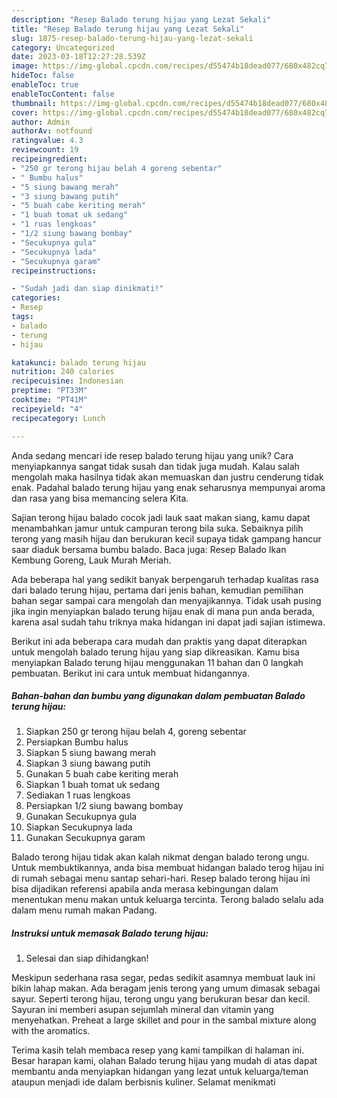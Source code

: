 ```yaml
---
description: "Resep Balado terung hijau yang Lezat Sekali"
title: "Resep Balado terung hijau yang Lezat Sekali"
slug: 1875-resep-balado-terung-hijau-yang-lezat-sekali
category: Uncategorized
date: 2023-03-18T12:27:28.539Z
image: https://img-global.cpcdn.com/recipes/d55474b18dead077/680x482cq70/balado-terung-hijau-foto-resep-utama.jpg
hideToc: false
enableToc: true
enableTocContent: false
thumbnail: https://img-global.cpcdn.com/recipes/d55474b18dead077/680x482cq70/balado-terung-hijau-foto-resep-utama.jpg
cover: https://img-global.cpcdn.com/recipes/d55474b18dead077/680x482cq70/balado-terung-hijau-foto-resep-utama.jpg
author: Admin
authorAv: notfound
ratingvalue: 4.3
reviewcount: 19
recipeingredient:
- "250 gr terong hijau belah 4 goreng sebentar"
- " Bumbu halus"
- "5 siung bawang merah"
- "3 siung bawang putih"
- "5 buah cabe keriting merah"
- "1 buah tomat uk sedang"
- "1 ruas lengkoas"
- "1/2 siung bawang bombay"
- "Secukupnya gula"
- "Secukupnya lada"
- "Secukupnya garam"
recipeinstructions:

- "Sudah jadi dan siap dinikmati!"
categories:
- Resep
tags:
- balado
- terung
- hijau

katakunci: balado terung hijau 
nutrition: 240 calories
recipecuisine: Indonesian
preptime: "PT33M"
cooktime: "PT41M"
recipeyield: "4"
recipecategory: Lunch

---
```





Anda sedang mencari ide resep balado terung hijau yang unik? Cara menyiapkannya sangat tidak susah dan tidak juga mudah. Kalau salah mengolah maka hasilnya tidak akan memuaskan dan justru cenderung tidak enak. Padahal balado terung hijau yang enak seharusnya mempunyai aroma dan rasa yang bisa memancing selera Kita.





Sajian terong hijau balado cocok jadi lauk saat makan siang, kamu dapat menambahkan jamur untuk campuran terong bila suka. Sebaiknya pilih terong yang masih hijau dan berukuran kecil supaya tidak gampang hancur saar diaduk bersama bumbu balado. Baca juga: Resep Balado Ikan Kembung Goreng, Lauk Murah Meriah.

Ada beberapa hal yang sedikit banyak berpengaruh terhadap kualitas rasa dari balado terung hijau, pertama dari jenis bahan, kemudian pemilihan bahan segar sampai cara mengolah dan menyajikannya. Tidak usah pusing jika ingin menyiapkan balado terung hijau enak di mana pun anda berada, karena asal sudah tahu triknya maka hidangan ini dapat jadi sajian istimewa.






Berikut ini ada beberapa cara mudah dan praktis yang dapat diterapkan untuk mengolah balado terung hijau yang siap dikreasikan. Kamu bisa menyiapkan Balado terung hijau menggunakan 11 bahan dan 0 langkah pembuatan. Berikut ini cara untuk membuat hidangannya.

<!--inarticleads1-->

##### Bahan-bahan dan bumbu yang digunakan dalam pembuatan Balado terung hijau:

1. Siapkan 250 gr terong hijau belah 4, goreng sebentar
1. Persiapkan  Bumbu halus
1. Siapkan 5 siung bawang merah
1. Siapkan 3 siung bawang putih
1. Gunakan 5 buah cabe keriting merah
1. Siapkan 1 buah tomat uk sedang
1. Sediakan 1 ruas lengkoas
1. Persiapkan 1/2 siung bawang bombay
1. Gunakan Secukupnya gula
1. Siapkan Secukupnya lada
1. Gunakan Secukupnya garam


Balado terong hijau tidak akan kalah nikmat dengan balado terong ungu. Untuk membuktikannya, anda bisa membuat hidangan balado terog hijau ini di rumah sebagai menu santap sehari-hari. Resep balado terong hijau ini bisa dijadikan referensi apabila anda merasa kebingungan dalam menentukan menu makan untuk keluarga tercinta. Terong balado selalu ada dalam menu rumah makan Padang. 

<!--inarticleads2-->

##### Instruksi untuk memasak Balado terung hijau:


1. Selesai dan siap dihidangkan!

Meskipun sederhana rasa segar, pedas sedikit asamnya membuat lauk ini bikin lahap makan. Ada beragam jenis terong yang umum dimasak sebagai sayur. Seperti terong hijau, terong ungu yang berukuran besar dan kecil. Sayuran ini memberi asupan sejumlah mineral dan vitamin yang menyehatkan. Preheat a large skillet and pour in the sambal mixture along with the aromatics. 

Terima kasih telah membaca resep yang kami tampilkan di halaman ini. Besar harapan kami, olahan Balado terung hijau yang mudah di atas dapat membantu anda menyiapkan hidangan yang lezat untuk keluarga/teman ataupun menjadi ide dalam berbisnis kuliner. Selamat menikmati
